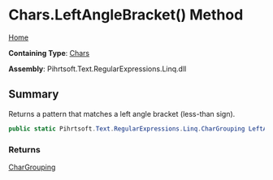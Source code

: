 # Chars\.LeftAngleBracket\(\) Method

[Home](../../../../../../README.md)

**Containing Type**: [Chars](../README.md)

**Assembly**: Pihrtsoft\.Text\.RegularExpressions\.Linq\.dll

## Summary

Returns a pattern that matches a left angle bracket \(less\-than sign\)\.

```csharp
public static Pihrtsoft.Text.RegularExpressions.Linq.CharGrouping LeftAngleBracket()
```

### Returns

[CharGrouping](../../CharGrouping/README.md)

